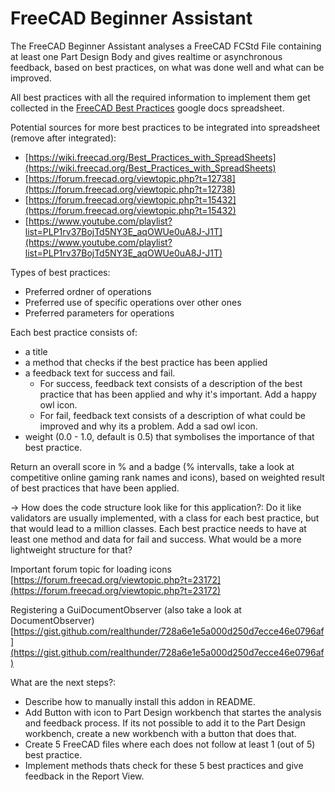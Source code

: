 # FreeCAD Beginner Assistant
The FreeCAD Beginner Assistant analyses a FreeCAD FCStd File containing at least one Part Design Body and gives realtime or asynchronous feedback, based on best practices, on what was done well and what can be improved.


All best practices with all the required information to implement them get collected in the [FreeCAD Best Practices](https://docs.google.com/spreadsheets/d/1ZreqK_yZHuSeZXfrCFB_nBAetcBOc8D6WC6QzSrWz-c) google docs spreadsheet.

Potential sources for more best practices to be integrated into spreadsheet (remove after integrated): 
- [https://wiki.freecad.org/Best_Practices_with_SpreadSheets](https://wiki.freecad.org/Best_Practices_with_SpreadSheets)
- [https://forum.freecad.org/viewtopic.php?t=12738](https://forum.freecad.org/viewtopic.php?t=12738)
- [https://forum.freecad.org/viewtopic.php?t=15432](https://forum.freecad.org/viewtopic.php?t=15432)
- [https://www.youtube.com/playlist?list=PLP1rv37BojTd5NY3E_aqOWUe0uA8J-J1T](https://www.youtube.com/playlist?list=PLP1rv37BojTd5NY3E_aqOWUe0uA8J-J1T)


Types of best practices:
- Preferred ordner of operations
- Preferred use of specific operations over other ones
- Preferred parameters for operations


Each best practice consists of:
  - a title
  - a method that checks if the best practice has been applied
  - a feedback text for success and fail.
    - For success, feedback text consists of a description of the best practice that has been applied and why it's important. Add a happy owl icon.
    - For fail, feedback text consists of a description of what could be improved and why its a problem. Add a sad owl icon.
  - weight (0.0 - 1.0, default is 0.5) that symbolises the importance of that best practice.


Return an overall score in % and a badge (% intervalls, take a look at competitive online gaming rank names and icons), based on weighted result of best practices that have been applied.


-> How does the code structure look like for this application?: Do it like validators are usually implemented, with a class for each best practice, but that would lead to a million classes. Each best practice needs to have at least one method and data for fail and success. What would be a more lightweight structure for that?

Important forum topic for loading icons 
[https://forum.freecad.org/viewtopic.php?t=23172](https://forum.freecad.org/viewtopic.php?t=23172)


Registering a GuiDocumentObserver (also take a look at DocumentObserver)
[https://gist.github.com/realthunder/728a6e1e5a000d250d7ecce46e0796af](https://gist.github.com/realthunder/728a6e1e5a000d250d7ecce46e0796af)


What are the next steps?:
- Describe how to manually install this addon in README.
- Add Button with icon to Part Design workbench that startes the analysis and feedback process. If its not possible to add it to the Part Design workbench, create a new workbench with a button that does that.
- Create 5 FreeCAD files where each does not follow at least 1 (out of 5) best practice. 
- Implement methods thats check for these 5 best practices and give feedback in the Report View.